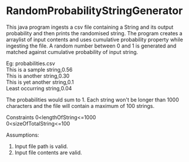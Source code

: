 # RandomProbabilityStringGenerator
This java program ingests a csv file containing a String and its output probability and then prints the randomised string. The program creates a arraylist of input contents and uses cumulative probability property while ingesting the file. A random number between 0 and 1 is generated and matched against cumulative probability of input string.

Eg:
probabilities.csv   
This is a sample string,0.56  
This is another string,0.30   
This is yet another string,0.1  
Least occurring string,0.04 

The probabilities would sum to 1. 
Each string won't be longer than 1000 characters and the file will contain a maximum of 100 strings.  

Constraints 
0<lengthOfString<=1000  
0<sizeOfTotalString<=100  

Assumptions:  
1. Input file path is valid.
2. Input file contents are valid. 

